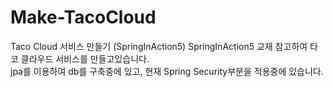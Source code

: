 # Make-TacoCloud
Taco Cloud 서비스 만들기 (SpringInAction5)
SpringInAction5 교재 참고하여 타코 클라우드 서비스를 만들고있습니다.<br>
jpa를 이용하여 db를 구축중에 있고, 현재 Spring Security부분을 적용중에 있습니다.
